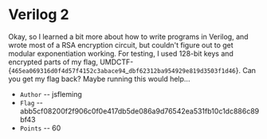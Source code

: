 # Verilog 2

Okay, so I learned a bit more about how to write programs in Verilog, and wrote
most of a RSA encryption circuit, but couldn't figure out to get modular
exponentiation working. For testing, I used 128-bit keys and encrypted parts of my flag,
UMDCTF-{`465ea069316d0f4d57f4152c3abace94`\_`dbf62312ba954929e819d3503f1d46`}. Can
you get my flag back? Maybe running this would help...

* `Author` -- jsfleming
* `Flag` -- abb5cf08200f2f906c0f0e417db5de086a9d76542ea531fb10c1dc886c89bf43
* `Points` -- 60
